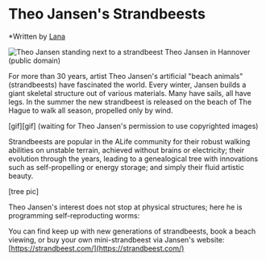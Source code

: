 # Theo Jansen's Strandbeests
*Written by [Lana](https://lanasina.github.io/)

![Theo Jansen standing next to a strandbeest](images/Jansen_Theo_Hannover.png)
Theo Jansen in Hannover (public domain)

For more than 30 years, artist Theo Jansen's artificial "beach animals" (strandbeests) have fascinated the world.
Every winter, Jansen builds a giant skeletal structure out of various materials. Many have sails, all have legs.
In the summer the new strandbeest is released on the beach of The Hague to walk all season, propelled only by wind.

[gif][gif] (waiting for Theo Jansen's permission to use copyrighted images)

Strandbeests are popular in the ALife community for their robust walking abilities on unstable terrain, achieved without brains or electricity; their evolution through the years, leading to a genealogical tree with innovations such as self-propelling or energy storage; and simply their fluid artistic beauty.

[tree pic]

Theo Jansen's interest does not stop at physical structures; here he is programming self-reproducting worms:

You can find keep up with new generations of strandbeests, book a beach viewing, or buy your own mini-strandbeest via Jansen's website:
[https://strandbeest.com/](https://strandbeest.com/)
